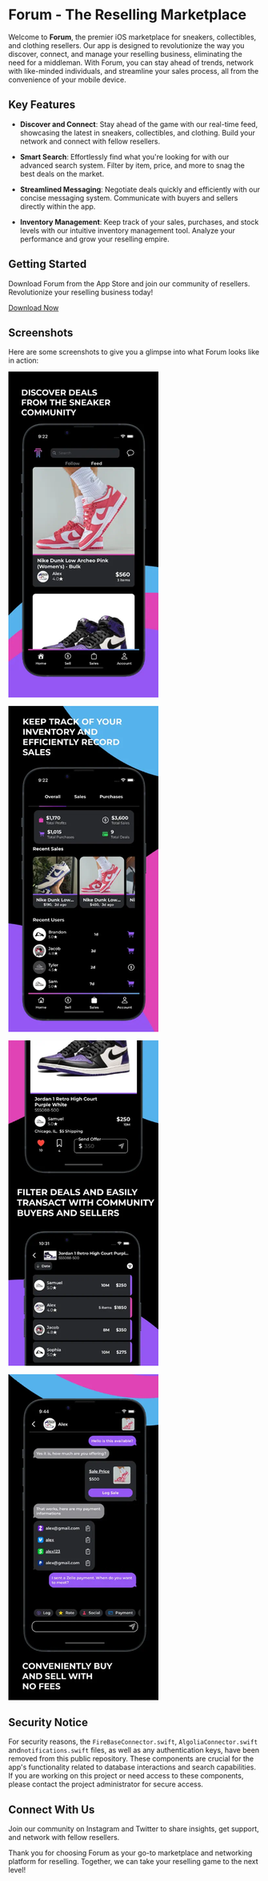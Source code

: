 # Forum - The Reselling Marketplace

Welcome to **Forum**, the premier iOS marketplace for sneakers, collectibles, and clothing resellers. Our app is designed to revolutionize the way you discover, connect, and manage your reselling business, eliminating the need for a middleman. With Forum, you can stay ahead of trends, network with like-minded individuals, and streamline your sales process, all from the convenience of your mobile device.

## Key Features

- **Discover and Connect**: Stay ahead of the game with our real-time feed, showcasing the latest in sneakers, collectibles, and clothing. Build your network and connect with fellow resellers.
  
- **Smart Search**: Effortlessly find what you're looking for with our advanced search system. Filter by item, price, and more to snag the best deals on the market.
  
- **Streamlined Messaging**: Negotiate deals quickly and efficiently with our concise messaging system. Communicate with buyers and sellers directly within the app.
  
- **Inventory Management**: Keep track of your sales, purchases, and stock levels with our intuitive inventory management tool. Analyze your performance and grow your reselling empire.

## Getting Started

Download Forum from the App Store and join our community of resellers. Revolutionize your reselling business today!

[Download Now](https://apps.apple.com/us/app/forum-marketplace/id6447332378)

## Screenshots

Here are some screenshots to give you a glimpse into what Forum looks like in action:

<p align="left">
  <img src="Images/im1.webp" width="300" alt="Screenshot 1"/>
</p>

<p align="left">
  <img src="Images/im2.webp" width="300" alt="Screenshot 2"/>
</p>

<p align="left">
  <img src="Images/im3.webp" width="300" alt="Screenshot 3"/>
  <br>
</p>

<p align="left">
  <img src="Images/im4.webp" width="300" alt="Screenshot 3"/>
  <br>
</p>

## Security Notice

For security reasons, the `FireBaseConnector.swift`, `AlgoliaConnector.swift` and`notifications.swift` files, as well as any authentication keys, have been removed from this public repository. These components are crucial for the app's functionality related to database interactions and search capabilities. If you are working on this project or need access to these components, please contact the project administrator for secure access.

## Connect With Us

Join our community on Instagram and Twitter to share insights, get support, and network with fellow resellers.

Thank you for choosing Forum as your go-to marketplace and networking platform for reselling. Together, we can take your reselling game to the next level!
